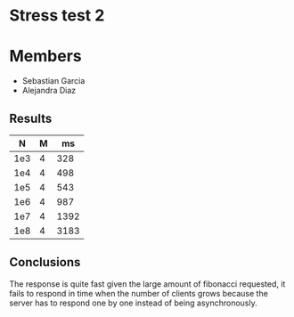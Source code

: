 # Stress test 2

# Members

- Sebastian Garcia
- Alejandra Diaz


## Results

| N  | M  |  ms |
|---|---|---|
| 1e3 | 4  | 328  |
| 1e4  | 4  | 498  |
| 1e5 | 4  | 543  |
| 1e6 | 4  |987  |
| 1e7 | 4  | 1392  |
| 1e8 | 4  | 3183  |

## Conclusions

The response is quite fast given the large amount of fibonacci requested, it fails to respond in time when the number of clients grows because the server has to respond one by one instead of being asynchronously.